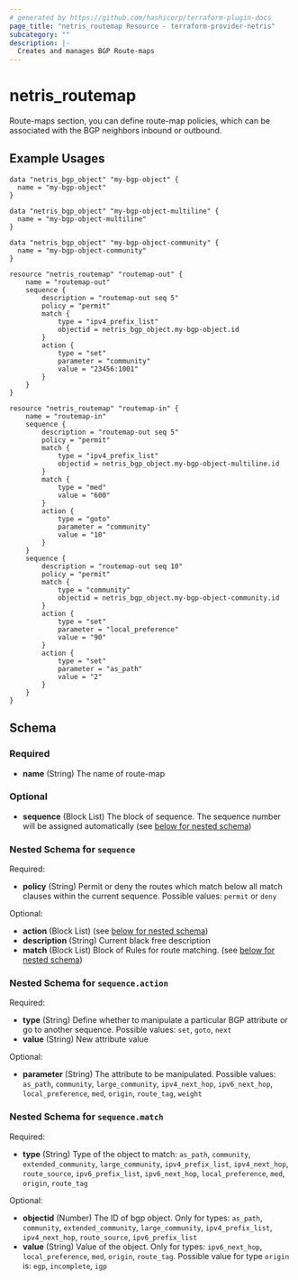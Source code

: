 ```yaml
---
# generated by https://github.com/hashicorp/terraform-plugin-docs
page_title: "netris_routemap Resource - terraform-provider-netris"
subcategory: ""
description: |-
  Creates and manages BGP Route-maps
---
```


# netris_routemap

Route-maps section, you can define route-map policies, which can be associated with the BGP neighbors inbound or outbound.

## Example Usages

```hcl
data "netris_bgp_object" "my-bgp-object" {
  name = "my-bgp-object"
}

data "netris_bgp_object" "my-bgp-object-multiline" {
  name = "my-bgp-object-multiline"
}

data "netris_bgp_object" "my-bgp-object-community" {
  name = "my-bgp-object-community"
}

resource "netris_routemap" "routemap-out" {
    name = "routemap-out"
    sequence {
        description = "routemap-out seq 5"
        policy = "permit"
        match {
            type = "ipv4_prefix_list"
            objectid = netris_bgp_object.my-bgp-object.id
        }
        action {
            type = "set"
            parameter = "community"
            value = "23456:1001"
        }
    }
}

resource "netris_routemap" "routemap-in" {
    name = "routemap-in"
    sequence {
        description = "routemap-out seq 5"
        policy = "permit"
        match {
            type = "ipv4_prefix_list"
            objectid = netris_bgp_object.my-bgp-object-multiline.id
        }
        match {
            type = "med"
            value = "600"
        }
        action {
            type = "goto"
            parameter = "community"
            value = "10"
        }
    }
    sequence {
        description = "routemap-out seq 10"
        policy = "permit"
        match {
            type = "community"
            objectid = netris_bgp_object.my-bgp-object-community.id
        }
        action {
            type = "set"
            parameter = "local_preference"
            value = "90"
        }
        action {
            type = "set"
            parameter = "as_path"
            value = "2"
        }
    }
}

```


<!-- schema generated by tfplugindocs -->
## Schema

### Required

- **name** (String) The name of route-map

### Optional

- **sequence** (Block List) The block of sequence. The sequence number will be assigned automatically (see [below for nested schema](#nestedblock--sequence))

<a id="nestedblock--sequence"></a>
### Nested Schema for `sequence`

Required:

- **policy** (String) Permit or deny the routes which match below all match clauses within the current sequence. Possible values: `permit` or `deny`

Optional:

- **action** (Block List) (see [below for nested schema](#nestedblock--sequence--action))
- **description** (String) Current black free description
- **match** (Block List) Block of Rules for route matching. (see [below for nested schema](#nestedblock--sequence--match))

<a id="nestedblock--sequence--action"></a>
### Nested Schema for `sequence.action`

Required:

- **type** (String) Define whether to manipulate a particular BGP attribute or go to another sequence. Possible values: `set`, `goto`, `next`
- **value** (String) New attribute value

Optional:

- **parameter** (String) The attribute to be manipulated. Possible values: `as_path`, `community`, `large_community`, `ipv4_next_hop`, `ipv6_next_hop`, `local_preference`, `med`, `origin`, `route_tag`, `weight`


<a id="nestedblock--sequence--match"></a>
### Nested Schema for `sequence.match`

Required:

- **type** (String) Type of the object to match: `as_path`, `community`, `extended_community`, `large_community`, `ipv4_prefix_list`, `ipv4_next_hop`, `route_source`, `ipv6_prefix_list`, `ipv6_next_hop`, `local_preference`, `med`, `origin`, `route_tag`

Optional:

- **objectid** (Number) The ID of bgp object. Only for types: `as_path`, `community`, `extended_community`, `large_community`, `ipv4_prefix_list`, `ipv4_next_hop`, `route_source`, `ipv6_prefix_list`
- **value** (String) Value of the object. Only for types: `ipv6_next_hop`, `local_preference`, `med`, `origin`, `route_tag`. Possible value for type `origin` is: `egp`, `incomplete`, `igp`


